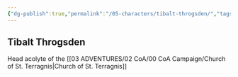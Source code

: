 ```yaml
---
{"dg-publish":true,"permalink":"/05-characters/tibalt-throgsden/","tags":["Interlopers","CoA"]}
---
```



##  Tibalt Throgsden
Head acolyte of the [[03 ADVENTURES/02 CoA/00 CoA Campaign/Church of St. Terragnis\|Church of St. Terragnis]]

